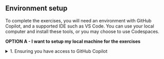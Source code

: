 ## Environment setup

To complete the exercises, you will need an environment with GitHub Copilot, and a supported IDE such as VS Code. You can use your local computer and install these tools, or you may choose to use Codespaces.


**OPTION A - I want to setup my local machine for the exercises**
<details>

<summary>1. Ensuring you have access to GitHub Copilot</summary>

### Accessing GitHub Copilot

<details>

If you __DO NOT__ have an active Copilot for Business licence you can ask the facilitator to grant you access by providing a personal GitHub handle.

</details>

<details>

<summary>2. Installing a supported IDE on your local machine</summary>

### Installing a supported IDE on your machine

If you __DO NOT__ have one of the following:
- VSCode
- Visual Studio
- NeoVIM
- JetBrains IDE

on your local machine, you will need to install one of these IDEs to use GitHub Copilot and complete the exercises.

If you have no preference, we suggest you install VSCode. You can download it [here](https://code.visualstudio.com/download).

</details>

<details>

<summary>3. Installing the GitHub Copilot extension</summary>

### Installing the GitHub Copilot extension

GitHub Copilot is a client-side extension you install into your supported developer IDE. The extension is available for VSCode, Visual Studio, NeoVIM and JetBrains IDEs.

Click the appropriate IDE link below for instructions to install the extension. As part of this you will need to log in using your GitHub account to ensure you are a licensed user of GitHub Copilot.
- [VSCode](https://docs.github.com/en/copilot/getting-started-with-github-copilot?tool=vscode#installing-the-visual-studio-code-extension)
- [Visual Studio](https://docs.github.com/en/copilot/getting-started-with-github-copilot?tool=visualstudio#installing-the-visual-studio-extension)
- [NeoVIM](https://docs.github.com/en/copilot/getting-started-with-github-copilot?tool=neovim#installing-the-neovim-extension-on-macos)
- [JetBrains IDE](https://docs.github.com/en/copilot/getting-started-with-github-copilot?tool=jetbrains#installing-the-github-copilot-extension-in-your-jetbrains-ide)

You should now have the GitHub Copilot extension installed in your IDE of choice.

</details>

<details>

<details>

<summary>4. Cloning the exercise repo</summary>

### Cloning the exercise repo

1. Navigate to the [Copilot-rock-paper-scissors repo](https://github.com/github-connect-day-indigo/copilot-rock-paper-scissors) 
2. Clone this repo to your local machine using your preferred method. You can find options by clicking the Code drop down and clicking on the local tab.

<img alt="URL for cloning is https://github.com/github-connect-day-indigo/copilot-rock-paper-scissors.git" width="400" src="../assets/Cloning the repo.png" />

</details>

#### What's next?
You're now ready to start the [core exercises](<./2. core exercises.md>)